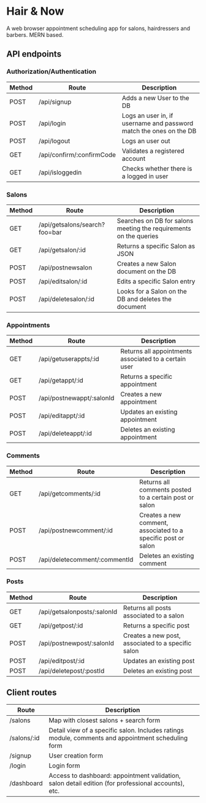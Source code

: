 # Hair & Now
A web browser appointment scheduling app for salons, hairdressers and barbers. MERN based. 

## API endpoints

### Authorization/Authentication
| **Method** | **Route**                 | **Description**                                                    |
|------------|---------------------------|--------------------------------------------------------------------|
| POST       | /api/signup               | Adds a new User to the DB                                          |
| POST       | /api/login                | Logs an user in, if username and password match the ones on the DB |
| POST       | /api/logout               | Logs an user out                                                   |
| GET        | /api/confirm/:confirmCode | Validates a registered account                                     |
| GET        | /api/isloggedin           | Checks whether there is a logged in user                           |
### Salons
| **Method**  | **Route**                     | **Description**                                                   |
|-------------|-------------------------------|-------------------------------------------------------------------|
| GET         | /api/getsalons/search?foo=bar | Searches on DB for salons meeting the requirements on the queries |
| GET         | /api/getsalon/:id             | Returns a specific Salon as JSON                                  |
| POST        | /api/postnewsalon             | Creates a new Salon document on the DB                            |
| POST        | /api/editsalon/:id            | Edits a specific Salon entry                                      |
| POST        | /api/deletesalon/:id          | Looks for a Salon on the DB and deletes the document              |
### Appointments
| **Method** | **Route**                     | **Description**                                         |
|------------|-------------------------------|---------------------------------------------------------|
| GET        | /api/getuserappts/:id         | Returns all appointments associated to a certain user   |
| GET        | /api/getappt/:id              | Returns a specific appointment                          |
| POST       | /api/postnewappt/:salonId     | Creates a new appointment                               |
| POST       | /api/editappt/:id             | Updates an existing appointment                         |
| POST       | /api/deleteappt/:id           | Deletes an existing appointment                         |
### Comments
| **Method** | **Route**                      | **Description**                                               |
|------------|--------------------------------|---------------------------------------------------------------|
| GET        | /api/getcomments/:id           | Returns all comments posted to a certain post or salon        |
| POST       | /api/postnewcomment/:id        | Creates a new comment, associated to a specific post or salon |
| POST       | /api/deletecomment/:commentId  | Deletes an existing comment                                   |
### Posts
| **Method** | **Route**                      | **Description**                                       |
|------------|--------------------------------|-------------------------------------------------------|
| GET        | /api/getsalonposts/:salonId    | Returns all posts associated to a salon               |
| GET        | /api/getpost/:id               | Returns a specific post                               |
| POST       | /api/postnewpost/:salonId      | Creates a new post, associated to a specific salon    |
| POST       | /api/editpost/:id              | Updates an existing post                              |
| POST       | /api/deletepost/:postId        | Deletes an existing post                              |

## Client routes
| **Route**   | **Description**                                                                                    |
|-------------|----------------------------------------------------------------------------------------------------|
| /salons     | Map with closest salons + search form                                                              |
| /salons/:id | Detail view of a specific salon. Includes ratings module, comments and appointment scheduling form |
| /signup     | User creation form                                                                                 |
| /login      | Login form                                                                                         |
| /dashboard  | Access to dashboard: appointment validation, salon detail edition (for professional accounts), etc.|